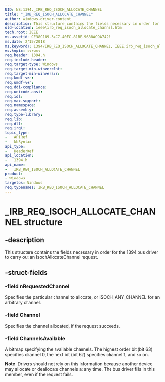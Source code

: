 ```yaml
---
UID: NS:1394._IRB_REQ_ISOCH_ALLOCATE_CHANNEL
title: "_IRB_REQ_ISOCH_ALLOCATE_CHANNEL"
author: windows-driver-content
description: This structure contains the fields necessary in order for the 1394 bus driver to carry out an IsochAllocateChannel request.
old-location: ieee\irb_req_isoch_allocate_channel.htm
tech.root: IEEE
ms.assetid: CE38C189-34C7-40FC-81BE-9688AC9A7420
ms.date: 2/15/2018
ms.keywords: 1394/IRB_REQ_ISOCH_ALLOCATE_CHANNEL, IEEE.irb_req_isoch_allocate_channel, IRB_REQ_ISOCH_ALLOCATE_CHANNEL, IRB_REQ_ISOCH_ALLOCATE_CHANNEL structure [Buses], _IRB_REQ_ISOCH_ALLOCATE_CHANNEL
ms.topic: struct
req.header: 1394.h
req.include-header: 
req.target-type: Windows
req.target-min-winverclnt: 
req.target-min-winversvr: 
req.kmdf-ver: 
req.umdf-ver: 
req.ddi-compliance: 
req.unicode-ansi: 
req.idl: 
req.max-support: 
req.namespace: 
req.assembly: 
req.type-library: 
req.lib: 
req.dll: 
req.irql: 
topic_type:
-	APIRef
-	kbSyntax
api_type:
-	HeaderDef
api_location:
-	1394.h
api_name:
-	IRB_REQ_ISOCH_ALLOCATE_CHANNEL
product:
- Windows
targetos: Windows
req.typenames: IRB_REQ_ISOCH_ALLOCATE_CHANNEL
---
```


# _IRB_REQ_ISOCH_ALLOCATE_CHANNEL structure


## -description


This structure contains the fields necessary in order for the 1394 bus driver to carry out an IsochAllocateChannel request.


## -struct-fields




### -field nRequestedChannel

Specifies the particular channel to allocate, or ISOCH_ANY_CHANNEL for an arbitrary channel. 


### -field Channel

Specifies the channel allocated, if the request succeeds.


### -field ChannelsAvailable

A bitmap specifying the available channels. The highest order bit (bit 63) specifies channel 0, the next bit (bit 62) specifies channel 1, and so on.

<div class="alert"><b>Note</b>  Drivers should not rely on this information  because another device may allocate or deallocate channels at any time. The bus driver fills in this member, even if the request fails.</div>
<div> </div>
